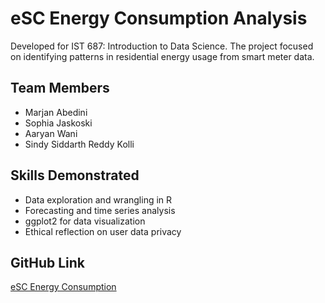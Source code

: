 # eSC Energy Consumption Analysis

Developed for IST 687: Introduction to Data Science. The project focused on identifying patterns in residential energy usage from smart meter data.

## Team Members
- Marjan Abedini
- Sophia Jaskoski
- Aaryan Wani
- Sindy Siddarth Reddy Kolli

## Skills Demonstrated
- Data exploration and wrangling in R
- Forecasting and time series analysis
- ggplot2 for data visualization
- Ethical reflection on user data privacy

## GitHub Link
[eSC Energy Consumption](https://github.com/andia941394/Portfolio-2025/tree/main/Project%20Folders/eSC-Energy-Consumption)
